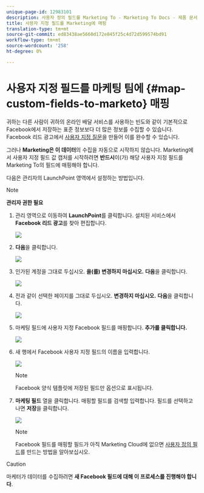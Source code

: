```yaml
---
unique-page-id: 12983101
description: 사용자 정의 필드를 Marketing To - Marketing To Docs - 제품 문서에 매핑
title: 사용자 지정 필드를 Marketing에 매핑
translation-type: tm+mt
source-git-commit: ed83438ae5660d172e845f25c4d72d599574bd91
workflow-type: tm+mt
source-wordcount: '258'
ht-degree: 0%

---
```



# 사용자 지정 필드를 마케팅 팀에 {#map-custom-fields-to-marketo} 매핑

귀하는 다른 사람이 귀하의 온라인 배달 서비스를 사용하는 빈도와 같이 기본적으로 Facebook에서 저장하는 표준 정보보다 더 많은 정보를 수집할 수 있습니다. Facebook 리드 광고에서 [사용자 지정 질문](https://www.facebook.com/business/help/774623835981457?helpref=uf_permalink)을 만들어 이를 완수할 수 있습니다.

그러나 **Marketing은 이 데이터**&#x200B;의 수집을 자동으로 시작하지 않습니다. Marketing에서 사용자 지정 필드 값 캡처를 시작하려면 **반드시**&#x200B;이(가) 해당 사용자 지정 필드를 Marketing To의 필드에 매핑해야 합니다.

다음은 관리자의 LaunchPoint 영역에서 설정하는 방법입니다.

>[!NOTE]
>
>**관리자 권한 필요**

1. 관리 영역으로 이동하여 **LaunchPoint**&#x200B;를 클릭합니다. 설치된 서비스에서 **Facebook 리드 광고**&#x200B;를 찾아 편집합니다.

   ![](assets/image2017-10-24-9-3a32-3a16.png)

1. **다음**&#x200B;을 클릭합니다.

   ![](assets/image2017-10-24-14-3a55-3a13.png)

1. 인가된 계정을 그대로 두십시오. **을(를) 변경하지 마십시오.** **다음**&#x200B;을 클릭합니다.

   ![](assets/image2017-10-24-14-3a56-3a48.png)

1. 전과 같이 선택한 페이지를 그대로 두십시오. **변경하지 마십시오.** **다음**&#x200B;을 클릭합니다.

   ![](assets/image2017-10-24-15-3a0-3a54.png)

1. 마케팅 필드에 사용자 지정 Facebook 필드를 매핑합니다. **추가를 클릭합니다.**

   ![](assets/image2017-10-24-9-3a33-3a49.png)

1. 새 행에서 Facebook 사용자 지정 필드의 이름을 입력합니다.

   ![](assets/image2017-10-24-9-3a37-3a3.png)

   >[!NOTE]
   >
   >Facebook 양식 템플릿에 저장된 필드만 옵션으로 표시됩니다.

1. **마케팅 필드** 열을 클릭합니다. 매핑할 필드를 검색할 입력합니다. 필드를 선택하고 나면 **저장**&#x200B;을 클릭합니다.

   ![](assets/image2017-10-24-11-3a16-3a42.png)

   >[!NOTE]
   >
   >Facebook 필드를 매핑할 필드가 아직 Marketing Cloud에 없으면 [사용자 정의 필드](/help/marketo/product-docs/administration/field-management/create-a-custom-field-in-marketo.md)를 만드는 방법을 알아보십시오.

>[!CAUTION]
>
>마케터가 데이터를 수집하려면 **새 Facebook 필드에 대해 이 프로세스를 진행해야 합니다**.
